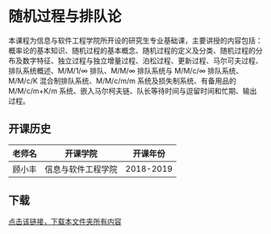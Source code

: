 # 随机过程与排队论

本课程为信息与软件工程学院所开设的研究生专业基础课，主要讲授的内容包括：概率论的基本知识、随机过程的基本概念、随机过程的定义及分类、随机过程的分布及数字特征、独立过程与独立增量过程、泊松过程、更新过程、马尔可夫过程、排队系统概述、M/M/1/∞ 排队、M/M/∞ 排队系统与 M/M/c/∞ 排队系统、M/M/c/K 混合制排队系统、M/M/c/m/m 系统及损失制系统、有备用品的 M/M/c/m+K/m 系统、嵌入马尔柯夫链、队长等待时间与逗留时间和忙期、输出过程。

## 开课历史

老师名|开课学院|开课年份
---|---|---
顾小丰|信息与软件工程学院|2018-2019

## 下载

[点击该链接，下载本文件夹所有内容](https://xovee.github.io/gitzip/?https://github.com/Xovee/uestc-course/tree/master/课程目录/随机过程与排队论)
